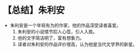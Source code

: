 # 【总结】朱利安

-   朱利安是一个年轻有为的作家，他的作品深受读者喜爱。
    1.  朱利安的小说情节扣人心弦，引人入胜。
    2.  他的文字简洁明了，富有想象力。
    3.  读者对朱利安的作品评价很高，认为他是当代文学界的新星。